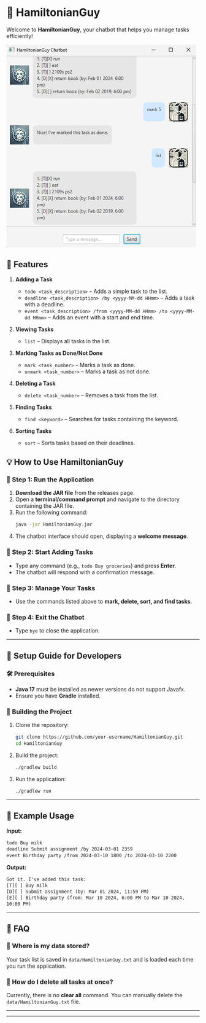 # **📖 HamiltonianGuy**

Welcome to **HamiltonianGuy**, your chatbot that helps you manage tasks efficiently!

![HamiltonianGuy Chatbot UI](Ui.png)

## **📌 Features**

1. **Adding a Task**
    - `todo <task_description>` – Adds a simple task to the list.
    - `deadline <task_description> /by <yyyy-MM-dd HHmm>` – Adds a task with a deadline.
    - `event <task_description> /from <yyyy-MM-dd HHmm> /to <yyyy-MM-dd HHmm>` – Adds an event with a start and end time.

2. **Viewing Tasks**
    - `list` – Displays all tasks in the list.

3. **Marking Tasks as Done/Not Done**
    - `mark <task_number>` – Marks a task as done.
    - `unmark <task_number>` – Marks a task as not done.

4. **Deleting a Task**
    - `delete <task_number>` – Removes a task from the list.

5. **Finding Tasks**
    - `find <keyword>` – Searches for tasks containing the keyword.

6. **Sorting Tasks**
    - `sort` – Sorts tasks based on their deadlines.



## **💡 How to Use HamiltonianGuy**
### **🔹 Step 1: Run the Application**
1. **Download the JAR file** from the releases page.
2. Open a **terminal/command prompt** and navigate to the directory containing the JAR file.
3. Run the following command:
   ```sh
   java -jar HamiltonianGuy.jar
   ```
4. The chatbot interface should open, displaying a **welcome message**.

### **🔹 Step 2: Start Adding Tasks**
- Type any command (e.g., `todo Buy groceries`) and press **Enter**.
- The chatbot will respond with a confirmation message.

### **🔹 Step 3: Manage Your Tasks**
- Use the commands listed above to **mark, delete, sort, and find tasks**.

### **🔹 Step 4: Exit the Chatbot**
- Type `bye` to close the application.

---

## **🔧 Setup Guide for Developers**
### **🛠️ Prerequisites**
- **Java 17** must be installed as newer versions do not support Javafx.
- Ensure you have **Gradle** installed.

### **🚀 Building the Project**
1. Clone the repository:
   ```sh
   git clone https://github.com/your-username/HamiltonianGuy.git
   cd HamiltonianGuy
   ```
2. Build the project:
   ```sh
   ./gradlew build
   ```
3. Run the application:
   ```sh
   ./gradlew run
   ```

---

## **🎨 Example Usage**
**Input:**
```sh
todo Buy milk
deadline Submit assignment /by 2024-03-01 2359
event Birthday party /from 2024-03-10 1800 /to 2024-03-10 2200
```

**Output:**
```
Got it. I've added this task:
[T][ ] Buy milk
[D][ ] Submit assignment (by: Mar 01 2024, 11:59 PM)
[E][ ] Birthday party (from: Mar 10 2024, 6:00 PM to Mar 10 2024, 10:00 PM)
```

---

## **📩 FAQ**
### **🔹 Where is my data stored?**
Your task list is saved in `data/HamiltonianGuy.txt` and is loaded each time you run the application.

### **🔹 How do I delete all tasks at once?**
Currently, there is no **clear all** command. You can manually delete the `data/HamiltonianGuy.txt` file.

---


---
